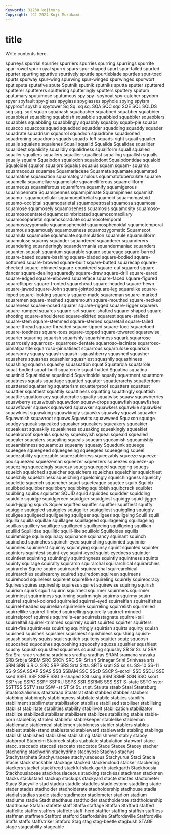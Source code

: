 ```yaml
---
Keywords: 31230 kojimura
Copyright: (C) 2024 Koji Murakami
---
```


# title

Write contents here.



 spurreys spurrial spurrier spurriers spurries spurring spurrings spurrite
spur-rowel spur-royal spurry spurs spur-shaped spurt spur-tailed spurted spurter spurting
spurtive spurtively spurtle spurtleblade spurtles spur-toed spurts spurway spur-wing spurwing
spur-winged spurwinged spurwort sput sputa sputative spute Sputnik sputnik sputniks
sputta sputter sputtered sputterer sputterers sputtering sputteringly sputters sputtery sputum
sputumary sputumose sputumous spy spy- spyboat spy-catcher spydom spyer spyfault
spy-glass spyglass spyglasses spyhole spying spyism spyproof spyship spytower Sq
Sq. sq sq. SQA SQC sqd SQE SQL SQLDS sqq
sqq. sqrt squab squabash squabasher squabbed squabber squabbier squabbiest squabbing
squabbish squabble squabbled squabbler squabblers squabbles squabbling squabblingly squabbly squabby
squab-pie squabs squacco squaccos squad squadded squadder squadding squaddy squader
squadrate squadrism squadrol squadron squadrone squadroned squadroning squadrons squads squads-left
squads-right squail squailer squails squalene squalenes Squali squalid Squalida Squalidae
squalider squalidest squalidity squalidly squalidness squaliform squall squalled squaller squallers
squallery squallier squalliest squalling squallish squalls squally squalm Squalodon squalodon
squalodont Squalodontidae squaloid Squaloidei squalor squalors Squalus squalus squam squam-
squama squamaceous squamae Squamariaceae Squamata squamate squamated squamatine squamation squamatogranulous
squamatotuberculate squame squamella squamellae squamellate squamelliferous squamelliform squameous squamiferous squamiform
squamify squamigerous squamipennate Squamipennes squamipinnate Squamipinnes squamish squamo- squamocellular squamoepithelial
squamoid squamomastoid squamo-occipital squamoparietal squamopetrosal squamosa squamosal squamose squamosely squamoseness
squamosis squamosity squamoso- squamosodentated squamosoimbricated squamosomaxillary squamosoparietal squamosoradiate squamosotemporal squamosozygomatic
squamosphenoid squamosphenoidal squamotemporal squamous squamously squamousness squamozygomatic Squamscot squamula squamulae
squamulate squamulation squamule squamuliform squamulose squamy squander squandered squanderer squanderers
squandering squanderingly squandermania squandermaniac squanders squanter-squash squantum squarable square squareage
square-barred square-based square-bashing square-bladed square-bodied square-bottomed square-browed square-built square-butted squarecap
square-cheeked square-chinned square-countered square-cut squared square-dancer square-dealing squaredly square-draw square-drill
square-eared square-edged square-elbowed squareface square-faced square-figured squareflipper square-fronted squarehead square-headed
square-hewn square-jawed square-John square-jointed square-leg squarelike square-lipped square-looking squarely square-made
squareman square-marked squaremen square-meshed squaremouth square-mouthed square-necked squareness square-nosed squarer
square-rigged square-rigger squarers square-rumped squares square-set square-shafted square-shaped square-shooting square-shouldered
square-skirted squarest square-stalked square-stem square-stemmed square-sterned squaretail square-tailed square-thread square-threaded
square-tipped square-toed squaretoed square-toedness square-toes square-topped square-towered squarewise squarier squaring
squarish squarishly squarishness squark squarrose squarrosely squarroso- squarroso-dentate squarroso-laciniate squarroso-pinnatipartite
squarroso-pinnatisect squarrous squarrulose squarson squarsonry squary squash squash- squashberry squashed
squasher squashers squashes squashier squashiest squashily squashiness squashing squashs squashy
squassation squat Squatarola squatarole squat-bodied squat-built squaterole squat-hatted Squatina squatina
squatinid Squatinidae squatinoid Squatinoidei squatly squatment squatmore squatness squats squattage
squatted squatter squatterarchy squatterdom squattered squattering squatterism squatterproof squatters squattest
squattier squattiest squattily squattiness squatting squattingly squattish squattle squattocracy squattocratic
squatty squatwise squaw squawberries squawberry squawbush squawdom squaw-drops squawfish squawfishes
squawflower squawk squawked squawker squawkers squawkie squawkier squawkiest squawking squawkingly
squawks squawky squawl squawler Squawmish squawroot squaws Squawtits squawweed Squaxon
squdge squdgy squeak squeaked squeaker squeakers squeakery squeakier squeakiest squeakily
squeakiness squeaking squeakingly squeaklet squeakproof squeaks squeaky squeakyish squeal squeald
squealed squealer squealers squealing squeals squeam squeamish squeamishly squeamishness squeamous
squeamy squeasy Squedunk squeege squeegee squeegeed squeegeeing squeegees squeegeing squeel
squeezability squeezable squeezableness squeezably squeeze squeeze-box squeezed squeezeman squeezer squeezers
squeezes squeeze-up squeezing squeezingly squeezy squeg squegged squegging squegs squelch
squelched squelcher squelchers squelches squelchier squelchiest squelchily squelchiness squelching squelchingly
squelchingness squelchy squelette squench squencher squet squeteague squetee squib Squibb
squibbed squibber squibbery squibbing squibbish squibcrack squiblet squibling squibs squibster
SQUID squid squidded squidder squidding squiddle squidge squidgereen squidgier squidgiest
squidgy squid-jigger squid-jigging squids Squier squiffed squiffer squiffier squiffiest squiffy
squiggle squiggled squiggles squigglier squiggliest squiggling squiggly squilgee squilgeed squilgeeing
squilgeer squilgees squilgeing Squill squill Squilla squilla squillae squillagee squillageed
squillageeing squillageing squillas squillery squillgee squillgeed squillgeeing squillgeing squillian squillid
Squillidae squillitic squill-like squilloid Squilloidea squills squimmidge squin squinacy squinance
squinancy squinant squinch squinched squinches squinch-eyed squinching squinnied squinnier squinnies
squinniest squinny squinnying squinsy squint squinted squinter squinters squintest squint-eye
squint-eyed squint-eyedness squintier squintiest squinting squintingly squintingness squintly squintness squints
squinty squirage squiralty squirarch squirarchal squirarchical squirarchies squirarchy Squire squire
squirearch squirearchal squirearchical squirearchies squirearchy squired squiredom squireen squireens squirehood
squireless squirelet squirelike squireling squirely squireocracy Squires squires squireship squiress
squiret squirewise squiring squirish squirism squirk squirl squirm squirmed squirmer
squirmers squirmier squirmiest squirminess squirming squirmingly squirms squirmy squirr squirrel
squirrel-colored squirreled squirrel-eyed squirrelfish squirrelfishes squirrel-headed squirrelian squirreline squirreling squirrelish
squirrelled squirrellike squirrel-limbed squirrelling squirrelly squirrel-minded squirrelproof squirrels squirrel's-ear squirrelsstagnate
squirrel-tail squirreltail squirrel-trimmed squirrely squirt squirted squirter squirters squirt-fire squirtiness
squirting squirtingly squirtish squirts squirty squish squished squishes squishier squishiest
squishiness squishing squish-squash squishy squiss squit squitch squitchy squitter squiz
squoosh squooshed squooshes squooshing squooshy squoze squshier squshiest squshy squush
squushed squushes squushing squushy SR Sr Sr. sr SRA Sra
Sra. srac sraddha sraddhas sradha sradhas SRAM sramana sravaka SRB
Srbija SRBM SRC SRCN SRD SRI Sri sri Srinagar Srini
Srinivasa sris SRM SRN S.R.O. SRO SRP SRS Srta Srta.
SRTS sruti SS ss ss. SS-10 SS-11 SS-9 SSA SSAP
SSAS SSB SSBAM SSC SScD SSCP S-scroll SSD SSDU SSE
ssed SSEL SSF SSFF SSG S-shaped SSI ssing SSM SSME
SSN SSO ssort SSP ssp SSPC SSPF SSPRU SSPS SSR
SSRMS SSS SST S-state SSTO sstor SSTTSS SSTV ssu SSW
-st ST St St. st st. Sta sta staab Staal
Staatsburg Staatsozialismus staatsraad Staatsrat stab stabbed stabber stabbers stabbing stabbingly
stabbingness stabilate stabile stabiles stabilify stabiliment stabilimeter stabilisation stabilise stabilised
stabiliser stabilising stabilist stabilitate stabilities stability stabilivolt stabilization stabilizator stabilize
stabilized stabilizer stabilizers stabilizes stabilizing stable stable-born stableboy stabled stableful
stablekeeper stablelike stableman stablemate stablemeal stablemen stableness stabler stablers stables
stablest stable-stand stablestand stableward stablewards stabling stablings stablish stablished stablishes
stablishing stablishment stably staboy stabproof Stabreim Stabroek stabs stabulate stabulation
stabwort stacc stacc. staccado staccati staccato staccatos Stace Stacee Stacey
stacher stachering stachydrin stachydrine stachyose Stachys stachys Stachytarpheta Stachyuraceae stachyuraceous
Stachyurus Staci Stacia Stacie stack stackable stackage stacked stackencloud stacker
stackering stackers stacket stackfreed stackful stack-garth stackgarth Stackhousia Stackhousiaceae stackhousiaceous
stacking stackless stackman stackmen stacks stackstand stackup stackups stackyard stacte
stactes stactometer Stacy Stacyville stad stadda staddle staddles staddlestone staddling
stade stader stades stadholder stadholderate stadholdership stadhouse stadia stadial stadias
stadic stadie stadimeter stadiometer stadion stadium stadiums stadle Stadt stadthaus
stadtholder stadtholderate stadtholdership stadthouse Stafani stafette staff Staffa staffage Staffan
Staffard staffed staffelite staffer staffers staffete staff-herd staffier staffing staffish
staffless staffman staffmen Stafford stafford Staffordshire Staffordsville Staffordville Staffs staffs
staffstriker Staford Stag stag stag-beetle stagbush STAGE stage stageability stageable
